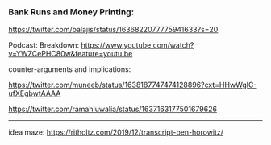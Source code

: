 ### Bank Runs and Money Printing:

https://twitter.com/balajis/status/1636822077775941633?s=20

Podcast: Breakdown: https://www.youtube.com/watch?v=YWZCePHC80w&feature=youtu.be

counter-arguments and implications: 

https://twitter.com/muneeb/status/1638187747474128896?cxt=HHwWgIC-ufXEgbwtAAAA 

https://twitter.com/ramahluwalia/status/1637163177501679626


---


idea maze: https://ritholtz.com/2019/12/transcript-ben-horowitz/ 
